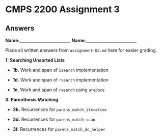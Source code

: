 # CMPS 2200 Assignment 3
## Answers

**Name:**_________________________
**Name:**_________________________


Place all written answers from `assignment-03.md` here for easier grading.


**1: Searching Unsorted Lists**

- **1b.** Work and span of `isearch` implementation


- **1d.** Work and span of `rsearch` implementation


- **1e.** Work and span of `rsearch` using `ureduce`


**3: Parenthesis Matching**

- **3b.** Recurrences for `parens_match_iterative`


- **3d.** Recurrences for `parens_match_scan`


- **3f.** Recurrences for `parens_match_dc_helper`
